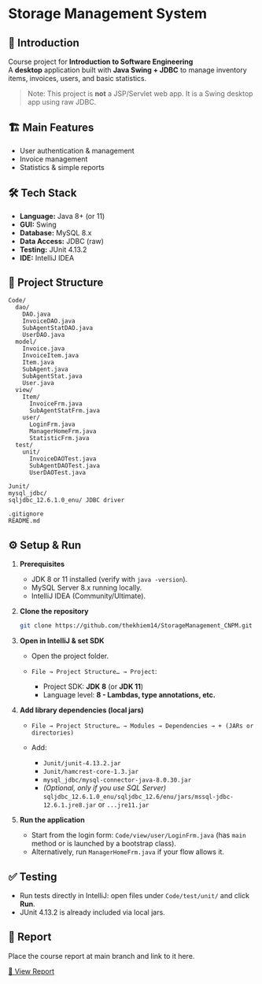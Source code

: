 # Storage Management System

## 📌 Introduction

Course project for **Introduction to Software Engineering** <br>
A **desktop** application built with **Java Swing + JDBC** to manage inventory items, invoices, users, and basic statistics.

> Note: This project is **not** a JSP/Servlet web app. It is a Swing desktop app using raw JDBC.

## 🏗️ Main Features

* User authentication & management
* Invoice management
* Statistics & simple reports

## 🛠️ Tech Stack

* **Language:** Java 8+ (or 11)
* **GUI:** Swing
* **Database:** MySQL 8.x
* **Data Access:** JDBC (raw)
* **Testing:** JUnit 4.13.2
* **IDE:** IntelliJ IDEA

## 📂 Project Structure

```
Code/
  dao/
    DAO.java
    InvoiceDAO.java
    SubAgentStatDAO.java
    UserDAO.java
  model/
    Invoice.java
    InvoiceItem.java
    Item.java
    SubAgent.java
    SubAgentStat.java
    User.java
  view/
    Item/
      InvoiceFrm.java
      SubAgentStatFrm.java
    user/
      LoginFrm.java
      ManagerHomeFrm.java
      StatisticFrm.java
  test/
    unit/
      InvoiceDAOTest.java
      SubAgentDAOTest.java
      UserDAOTest.java

Junit/                   
mysql_jdbc/              
sqljdbc_12.6.1.0_enu/ JDBC driver

.gitignore
README.md
```

## ⚙️ Setup & Run

1. **Prerequisites**

   * JDK 8 or 11 installed (verify with `java -version`).
   * MySQL Server 8.x running locally.
   * IntelliJ IDEA (Community/Ultimate).

2. **Clone the repository**

   ```bash
   git clone https://github.com/thekhiem14/StorageManagement_CNPM.git
   ```

3. **Open in IntelliJ & set SDK**

   * Open the project folder.
   * `File → Project Structure… → Project`:

     * Project SDK: **JDK 8** (or **JDK 11**)
     * Language level: **8 - Lambdas, type annotations, etc.**

4. **Add library dependencies (local jars)**

   * `File → Project Structure… → Modules → Dependencies → + (JARs or directories)`
   * Add:

     * `Junit/junit-4.13.2.jar`
     * `Junit/hamcrest-core-1.3.jar`
     * `mysql_jdbc/mysql-connector-java-8.0.30.jar`
     * *(Optional, only if you use SQL Server)* `sqljdbc_12.6.1.0_enu/sqljdbc_12.6/enu/jars/mssql-jdbc-12.6.1.jre8.jar` or `...jre11.jar`
5. **Run the application**

   * Start from the login form: `Code/view/user/LoginFrm.java` (has `main` method or is launched by a bootstrap class).
   * Alternatively, run `ManagerHomeFrm.java` if your flow allows it.

## ✅ Testing

* Run tests directly in IntelliJ: open files under `Code/test/unit/` and click **Run**.
* JUnit 4.13.2 is already included via local jars.

## 📑 Report

Place the course report at main branch and link to it here.

[📄 View Report](https://github.com/thekhiem14/StorageManagement_CNPM/blob/main/B22DCDT171%20-%20Nguyen%20The%20Khiem%20-%20Final%20Report-7point.pdf)
